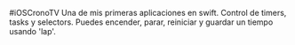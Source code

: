 #iOSCronoTV
Una de mis primeras aplicaciones en swift. Control de timers, tasks y selectors. Puedes encender, parar, reiniciar y guardar un tiempo usando 'lap'.